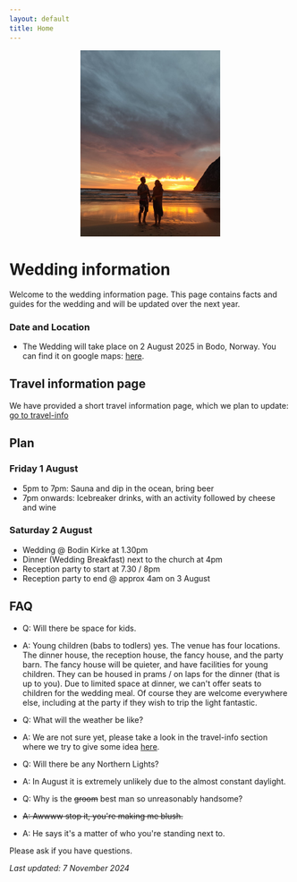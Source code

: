 ```yaml
---
layout: default
title: Home
---
```


<div style="text-align: center;">
  <img src="img/3c6b3e96-adc5-4264-baa0-c18d0e2f9efb.jpeg" alt="Maria & Chris" width="250px">
</div>



# **Wedding information**
Welcome to the wedding information page. This page contains facts and guides for the wedding and will be updated over the next year. 

### **Date and Location**
- The Wedding will take place on 2 August 2025 in Bodo, Norway. You can find it on google maps: <a href="https://maps.app.goo.gl/g4zBsFW85n4vBDAp6"> here</a>.

## **Travel information page**
We have provided a short travel information page, which we plan to update: [go to travel-info](/travel-info)

## **Plan**

### **Friday 1 August**
- 5pm to 7pm: Sauna and dip in the ocean, bring beer
- 7pm onwards: Icebreaker drinks, with an activity followed by cheese and wine

### **Saturday 2 August**
- Wedding @ Bodin Kirke at 1.30pm
- Dinner (Wedding Breakfast) next to the church at 4pm
- Reception party to start at 7.30 / 8pm
- Reception party to end @ approx 4am on 3 August

## **FAQ**
- Q: Will there be space for kids.
- A: Young children (babs to todlers) yes. The venue has four locations. The dinner house, the reception house, the fancy house, and the party barn. The fancy house will be quieter, and have facilities for young children. They can be housed in prams / on laps for the dinner (that is up to you). Due to limited space at dinner, we can't offer seats to children for the wedding meal. Of course they are welcome everywhere else, including at the party if they wish to trip the light fantastic. 

- Q: What will the weather be like?
- A: We are not sure yet, please take a look in the travel-info section where we try to give some idea [here](/wedding/).

- Q: Will there be any Northern Lights?
- A: In August it is extremely unlikely due to the almost constant daylight.

- Q: Why is the ~~groom~~ best man so unreasonably handsome?
- ~~A: Awwww stop it, you're making me blush.~~
- A: He says it's a matter of who you're standing next to.

Please ask if you have questions. 


_Last updated: 7 November 2024_
